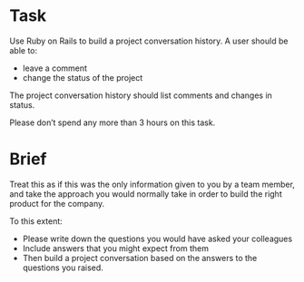 # Task

Use Ruby on Rails to build a project conversation history. A user should be able to:

- leave a comment
- change the status of the project

The project conversation history should list comments and changes in status. 

Please don’t spend any more than 3 hours on this task.

# Brief

Treat this as if this was the only information given to you by a team member, and take the approach you would normally take in order to build the right product for the company. 

To this extent:

- Please write down the questions you would have asked your colleagues
- Include answers that you might expect from them
- Then build a project conversation based on the answers to the questions you raised.
